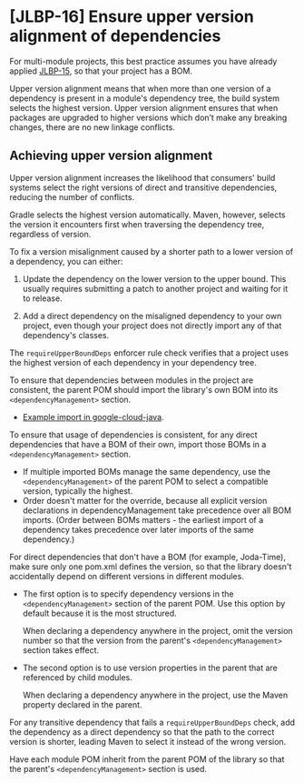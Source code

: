 # [JLBP-16] Ensure upper version alignment of dependencies

For multi-module projects, this best practice assumes you have already applied
[JLBP-15](JLBP-15.md), so that your project has a BOM.

Upper version alignment means that when more than one version of a dependency
is present in a module's dependency tree, the build system selects
the highest version. Upper version alignment ensures that when packages are
upgraded to higher versions which don’t make any breaking changes,
there are no new linkage conflicts.

## Achieving upper version alignment

Upper version alignment increases the likelihood that consumers' build systems
select the right versions of direct and transitive dependencies, reducing the
number of conflicts.

Gradle selects the highest version automatically. Maven, however, selects
the version it encounters first when traversing the dependency tree, 
regardless of version. 

To fix a version misalignment caused by a shorter
path to a lower version of a dependency, you can either:

1. Update the dependency on the lower version to the upper bound.
   This usually requires submitting a patch to another project 
   and waiting for it to release. 
   
2. Add a direct dependency on the misaligned dependency to your 
   own project, even though your project does not directly 
   import any of that dependency's classes. 

The `requireUpperBoundDeps` enforcer rule check verifies that
a project uses the highest version of each dependency in your dependency tree.

To ensure that dependencies between modules in the project are consistent,
the parent POM should import the library's own BOM into its
`<dependencyManagement>` section.

  - [Example import in google-cloud-java](https://github.com/GoogleCloudPlatform/google-cloud-java/blob/36409f5b1df89609eaef92d09cebea97931339bd/google-cloud-clients/pom.xml#L174).

To ensure that usage of dependencies is consistent, for any direct
dependencies that have a BOM of their own, import those BOMs in a
`<dependencyManagement>` section.

  - If multiple imported BOMs manage the same dependency, use the
    `<dependencyManagement>` of the parent POM to select a compatible version,
    typically the highest.
  - Order doesn't matter for the override, because all explicit version
    declarations in dependencyManagement take precedence over all BOM
    imports. (Order between BOMs matters - the earliest import of a dependency
    takes precedence over later imports of the same dependency.)

For direct dependencies that don't have a BOM (for example, Joda-Time), make
sure only one pom.xml defines the version, so that the library doesn't
accidentally depend on different versions in different modules.

  - The first option is to specify dependency versions in the
    `<dependencyManagement>` section of the parent POM. Use this option by
    default because it is the most structured.

    When declaring a dependency anywhere in the project, omit the version
    number so that the version from the parent's `<dependencyManagement>`
    section takes effect.

  - The second option is to use version properties in the parent that are
    referenced by child modules.

    When declaring a dependency anywhere in the project, use the Maven
    property declared in the parent.

For any transitive dependency that fails a `requireUpperBoundDeps` check, add
the dependency as a direct dependency so that the path to the correct version
is shorter, leading Maven to select it instead of the wrong version.

Have each module POM inherit from the parent POM of the library so that the
parent's `<dependencyManagement>` section is used.
